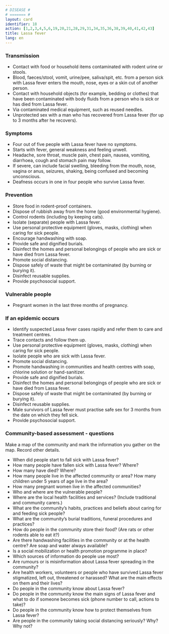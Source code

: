 ```yaml
---
# DISEASE #
# ======= #
layout: card
identifier: 18
action: [1,2,3,4,5,6,19,20,21,28,29,31,34,35,36,38,39,40,41,42,43]
title: Lassa fever
lang: en
---
```


### Transmission

- Contact with food or household items contaminated with rodent urine or stools. 
- Blood, faeces/stool, vomit, urine/pee, saliva/spit, etc. from a person sick with Lassa fever enters the mouth, nose, eyes or a skin cut of another person. 
- Contact with household objects (for example, bedding or clothes) that have been contaminated with body fluids from a person who is sick or has died from Lassa fever. 
- Via contaminated medical equipment, such as reused needles. 
- Unprotected sex with a man who has recovered from Lassa fever (for up to 3 months after he recovers).

### Symptoms

- Four out of five people with Lassa fever have no symptoms. 
- Starts with fever, general weakness and feeling unwell. 
- Headache, sore throat, muscle pain, chest pain, nausea, vomiting, diarrhoea, cough and stomach pain may follow. 
- If severe, can include facial swelling, bleeding from the mouth, nose, vagina or anus, seizures, shaking, being confused and becoming unconscious. 
- Deafness occurs in one in four people who survive Lassa fever. 

### Prevention

- Store food in rodent-proof containers. 
- Dispose of rubbish away from the home (good environmental hygiene). 
- Control rodents (including by keeping cats). 
- Isolate (separate) people with Lassa fever.
- Use personal protective equipment (gloves, masks, clothing) when caring for sick people. 
- Encourage handwashing with soap.
- Provide safe and dignified burials. 
- Disinfect the homes and personal belongings of people who are sick or have died from Lassa fever.
- Promote social distancing.
- Dispose safely of waste that might be contaminated (by burning or burying it). 
- Disinfect reusable supplies. 
- Provide psychosocial support.

### Vulnerable people

- Pregnant women in the last three months of pregnancy. 

### If an epidemic occurs

- Identify suspected Lassa fever cases rapidly and refer them to care and treatment centres. 
- Trace contacts and follow them up. 
- Use personal protective equipment (gloves, masks, clothing) when caring for sick people. 
- Isolate people who are sick with Lassa fever. 
- Promote social distancing.
- Promote handwashing in communities and health centres with soap, chlorine solution or hand-sanitizer.
- Provide safe and dignified burials. 
- Disinfect the homes and personal belongings of people who are sick or have died from Lassa fever.
- Dispose safely of waste that might be contaminated (by burning or burying it). 
- Disinfect reusable supplies. 
- Male survivors of Lassa fever must practise safe sex for 3 months from the date on which they fell sick. 
- Provide psychosocial support.

### Community-based assessment - questions

Make a map of the community and mark the information you gather on the map. Record other details.
- When did people start to fall sick with Lassa fever? 
- How many people have fallen sick with Lassa fever? Where? 
- How many have died? Where? 
- How many people live in the affected community or area? How many children under 5 years of age live in the area? 
- How many pregnant women live in the affected communities? 
- Who and where are the vulnerable people? 
- Where are the local health facilities and services? (Include traditional and community carers.) 
- What are the community’s habits, practices and beliefs about caring for and feeding sick people? 
- What are the community’s burial traditions, funeral procedures and practices?
- How do people in the community store their food? (Are rats or other rodents able to eat it?) 
- Are there handwashing facilities in the community or at the health centre? Are soap and water always available? 
- Is a social mobilization or health promotion programme in place? 
- Which sources of information do people use most? 
- Are rumours or is misinformation about Lassa fever spreading in the community? 
- Are health workers, volunteers or people who have survived Lassa fever stigmatized, left out, threatened or harassed? What are the main effects on them and their lives? 
- Do people in the community know about Lassa fever? 
- Do people in the community know the main signs of Lassa fever and what to do if someone becomes sick (phone number to call, actions to take)? 
- Do people in the community know how to protect themselves from Lassa fever? 
- Are people in the community taking social distancing seriously? Why? Why not?
